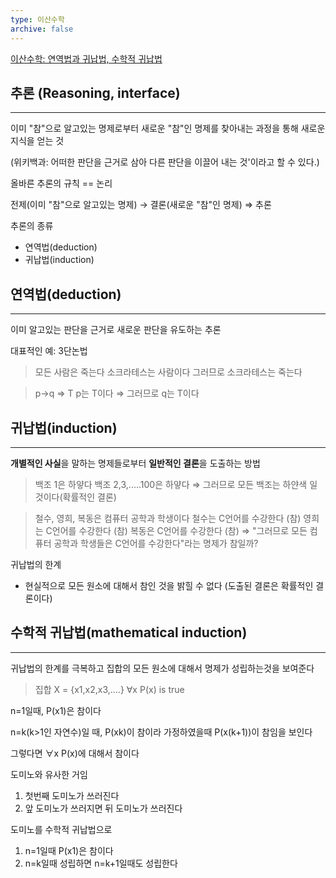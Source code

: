 ```yaml
---
type: 이산수학
archive: false
---
```

[이산수학: 연역법과 귀납법, 수학적 귀납법](https://youtu.be/OWQmdC2rds4)

## 추론 (Reasoning, interface)

---

이미 "참"으로 알고있는 명제로부터 새로운 "참"인 명제를 찾아내는 과정을 통해 새로운 지식을 얻는 것

(위키백과: 어떠한 판단을 근거로 삼아 다른 판단을 이끌어 내는 것'이라고 할 수 있다.)

올바른 추론의 규칙 == 논리

전제(이미 "참"으로 알고있는 명제) → 결론(새로운 "참"인 명제) ⇒ 추론

추론의 종류

- 연역법(deduction)
- 귀납법(induction)

## 연역법(deduction)

---

이미 알고있는 판단을 근거로 새로운 판단을 유도하는 추론

대표적인 예: 3단논법

> 모든 사람은 죽는다 소크라테스는 사람이다 그러므로 소크라테스는 죽는다

> p→q ⇒ T p는 T이다 ⇒ 그러므로 q는 T이다

## 귀납법(induction)

---

**개별적인 사실**을 말하는 명제들로부터 **일반적인 결론**을 도출하는 방법

> 백조 1은 하얗다 백조 2,3,.....100은 하얗다 ⇒ 그러므로 모든 백조는 하얀색 일 것이다(확률적인 결론)

> 철수, 영희, 복동은 컴퓨터 공학과 학생이다 철수는 C언어를 수강한다 (참) 영희는 C언어를 수강한다 (참) 복동은 C언어를 수강한다 (참) ⇒ "그러므로 모든 컴퓨터 공학과 학생들은 C언어를 수강한다"라는 명제가 참일까?

귀납법의 한계

- 현실적으로 모든 원소에 대해서 참인 것을 밝힐 수 없다 (도출된 결론은 확률적인 결론이다)

## 수학적 귀납법(mathematical induction)

---

귀납법의 한계를 극복하고 집합의 모든 원소에 대해서 명제가 성립하는것을 보여준다

> 집합 X = {x1,x2,x3,....} ∀x P(x) is true

n=1일때, P(x1)은 참이다

n=k(k>1인 자연수)일 때, P(xk)이 참이라 가정하였을때 P(x(k+1))이 참임을 보인다

그렇다면 ∀x P(x)에 대해서 참이다

도미노와 유사한 거임

1. 첫번째 도미노가 쓰러진다
2. 앞 도미노가 쓰러지면 뒤 도미노가 쓰러진다

도미노를 수학적 귀납법으로

1. n=1일때 P(x1)은 참이다
2. n=k일때 성립하면 n=k+1일때도 성립한다
